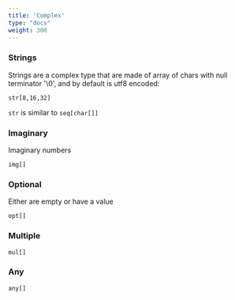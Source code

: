 ```yaml
---
title: 'Complex'
type: "docs"
weight: 300
---
```

### Strings

Strings are a complex type that are made of array of chars with null terminator '\0', and by default is utf8 encoded:
```
str[8,16,32]
```
`str` is similar to `seq[char[]]`



### Imaginary
Imaginary numbers
```
img[]
```

### Optional
Either are empty or have a value
```
opt[]
```

### Multiple
```
mul[]
```

### Any
```
any[]
```
